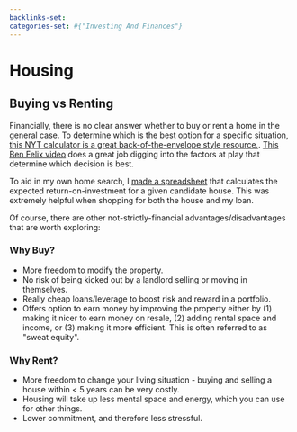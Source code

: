 ```yaml
---
backlinks-set: 
categories-set: #{"Investing And Finances"}
---
```

# Housing

## Buying vs Renting

Financially, there is no clear answer whether to buy or rent a home in the
general case.  To determine which is the best option for a specific situation,
[this NYT calculator is a great back-of-the-envelope style
resource.](https://www.nytimes.com/interactive/2014/upshot/buy-rent-calculator.html).
[This Ben Felix video](https://www.youtube.com/watch?v=Uwl3-jBNEd4) does a
great job digging into the factors at play that determine which decision is
best.

To aid in my own home search, I [made a spreadsheet]() that calculates the
expected return-on-investment for a given candidate house. This was extremely
helpful when shopping for both the house and my loan.


Of course, there are other not-strictly-financial advantages/disadvantages that
are worth exploring:

### Why Buy?

 - More freedom to modify the property.
 - No risk of being kicked out by a landlord selling or moving in themselves.
 - Really cheap loans/leverage to boost risk and reward in a portfolio.
 - Offers option to earn money by improving the property either by (1) making
   it nicer to earn money on resale, (2) adding rental space and income, or (3)
   making it more efficient.  This is often referred to as "sweat equity".

### Why Rent?

 - More freedom to change your living situation - buying and selling a house
   within < 5 years can be very costly.
 - Housing will take up less mental space and energy, which you can use for
   other things.
 - Lower commitment, and therefore less stressful.